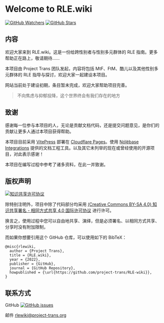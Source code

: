 # Welcome to **RLE.wiki**

[![GitHub Watchers][badge-gh-watch]][repo]
[![GitHub Stars][badge-gh-stars]][repo]

## 内容

欢迎大家来到 RLE.wiki。这是一份给跨性别者与性别多元群体的 RLE 指南。更多帮助正在路上，敬请期待……

本项目由 Project Trans 团队发起，内容将包括 MtF、FtM、酷儿以及其他性别多元群体的 RLE 指导与探讨，欢迎大家一起建设本项目。

网站当前处于建设初期，条目暂未完成，欢迎大家帮助项目完善。

> 不向焦虑与抑郁投降，这个世界终会有我们存在的地方

## 致谢

感谢每一位参与本项目的人，无论是贡献文档代码，还是提交问题意见，是你们的贡献让更多人通过本项目获得帮助。

本项目目前采用 [VitePress][vitepress-url] 部署在 [Cloudflare Pages][wiki-url]。使用 [Nólëbase Integrations][nolebase-integrations-url] 提供的文档工程工具。以及其它未列举的现在或曾经使用的开源项目，对此表示感谢！

本项目在编写过程中参考了诸多资料，在此一并致谢。

## 版权声明

[![知识共享许可协议][cc-img]][cc-url]

除特别注明外，项目中除了代码部分均采用 [(Creative Commons BY-SA 4.0) 知识共享署名 - 相同方式共享 4.0 国际许可协议][cc-url] 进行许可。

换言之，使用过程中您可以自由地共享、演绎，但是必须署名、以相同方式共享、分享时没有附加限制，

而如果你想要引用这个 GitHub 仓库，可以使用如下的 BibTeX：

```plain
@misc{rlewiki,
  author = {Project Trans},
  title = {RLE.wiki},
  year = {2022},
  publisher = {GitHub},
  journal = {GitHub Repository},
  howpublished = {\url{https://github.com/project-trans/RLE-wiki}},
}
```

## 联系方式

GitHub [![GitHub issues][badge-gh-issues]](https://github.com/project-trans/RLE-wiki/issues/new/choose)

邮件 <rlewiki@project-trans.org>

[badge-gh-issues]: https://img.shields.io/github/issues/project-trans/RLE-wiki?style=flat-square
[badge-gh-stars]: https://img.shields.io/github/stars/project-trans/RLE-wiki.svg?style=flat-square&label=Stars
[badge-gh-watch]: https://img.shields.io/github/watchers/project-trans/RLE-wiki.svg?style=flat-square&label=Watch
[cc-img]: https://i.creativecommons.org/l/by-sa/4.0/88x31.png
[cc-url]: https://creativecommons.org/licenses/by-sa/4.0
[vitepress-url]: https://vitepress.dev
[nolebase-integrations-url]: https://nolebase-integrations.ayaka.io
[repo]: https://github.com/project-trans/RLE-wiki
[wiki-url]: https://rle.wiki

